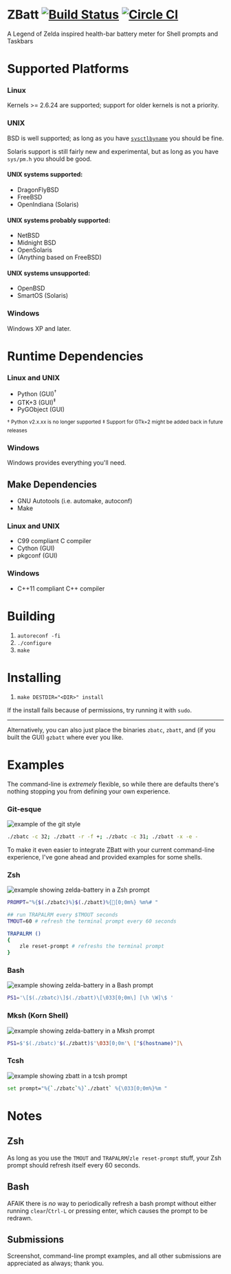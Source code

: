 ZBatt [![Build Status](https://travis-ci.org/amagura/zelda-battery.svg?branch=better-builds)](https://travis-ci.org/amagura/zelda-battery) [![Circle CI](https://circleci.com/gh/amagura/zelda-battery/tree/better-builds.svg?style=svg)](https://circleci.com/gh/amagura/zelda-battery/tree/better-builds)
=============

A Legend of Zelda inspired health-bar battery meter for Shell prompts and Taskbars

<!--
* [Supported Platforms](https://github.com/amagura/zelda-battery#supported-platforms)
 * [Windows](https://github.com/amagura/zelda-battery#windows)
 * [Linux](https://github.com/amagura/zelda-battery#linux)
 * [*BSD](https://github.com/amagura/zelda-battery#bsd)
* [Depends](https://github.com/amagura/zelda-battery#dependencies)
 * [Make Depends](https://github.com/amagura/zelda-battery#make-dependencies)
* [Building](https://github.com/amagura/zelda-battery#building)
* [Installing](https://github.com/amagura/zelda-battery#installing)
* [Examples](https://github.com/amagura/zelda-battery#examples)
 * [Git-esque](https://github.com/amagura/zelda-battery#git-esque)
 * [Zsh](https://github.com/amagura/zelda-battery#zsh)
 * [Bash](https://github.com/amagura/zelda-battery#bash)
 * [Mksh](https://github.com/amagura/zelda-battery#mksh-korn-shell)
 * [Tcsh](https://github.com/amagura/zelda-battery#tcsh)
* [Notes](https://github.com/amagura/zelda-battery#notes)
-->
# Supported Platforms
### Linux
Kernels >= 2.6.24 are supported; support for older kernels is not a priority.


### UNIX
BSD is well supported; as long as you have [`sysctlbyname`](http://www.daemon-systems.org/man/sysctlbyname.3.html) you should be fine.

Solaris support is still fairly new and experimental, but as long as you have `sys/pm.h` you should be good.

#### UNIX systems supported:
* DragonFlyBSD
* FreeBSD
* OpenIndiana (Solaris)

#### UNIX systems probably supported:
* NetBSD
* Midnight BSD
* OpenSolaris
* (Anything based on FreeBSD)

#### UNIX systems unsupported:
* OpenBSD
* SmartOS (Solaris)

### Windows
Windows XP and later.

# Runtime Dependencies
### Linux and UNIX
* Python (GUI)<sup>†</sup>
* GTK+3 (GUI)<sup>‡</sup>
* PyGObject (GUI)

<sup>† Python v2.x.xx is no longer supported</sup>
<sup>‡ Support for GTk+2 might be added back in future releases</sup>

### Windows
Windows provides everything you'll need.

## Make Dependencies
* GNU Autotools (i.e. automake, autoconf)
* Make

### Linux and UNIX
* C99 compliant C compiler
* Cython (GUI)
* pkgconf (GUI)

### Windows
* C++11 compliant C++ compiler

# Building
1. `autoreconf -fi`
2. `./configure`
3. `make`

# Installing
1. `make DESTDIR="<DIR>" install`

If the install fails because of permissions, try running it with `sudo`.
***
Alternatively, you can also just place the binaries `zbatc`, `zbatt`, and (if you built the GUI) `gzbatt` where ever you like.

# Examples
The command-line is _extremely_ flexible, so while there are defaults
there's nothing stopping you from defining your own experience.

### Git-esque
![example of the git style](/example/git.jpg)
```bash
./zbatc -c 32; ./zbatt -r -f +; ./zbatc -c 31; ./zbatt -x -e -
```

To make it even easier to integrate ZBatt with your current command-line experience,
I've gone ahead and provided examples for some shells.

### Zsh
![example showing zelda-battery in a Zsh prompt](/example/zsh.jpg)
```bash
PROMPT="%{$(./zbatc)%}$(./zbatt)%{[0;0m%} %m%# "

## run TRAPALRM every $TMOUT seconds
TMOUT=60 # refresh the terminal prompt every 60 seconds

TRAPALRM ()
{
    zle reset-prompt # refreshs the terminal prompt
}
```

### Bash
![example showing zelda-battery in a Bash prompt](/example/bash.jpg)
```bash
PS1='\[$(./zbatc)\]$(./zbatt)\[\033[0;0m\] [\h \W]\$ '
```

### Mksh (Korn Shell)
![example showing zelda-battery in a Mksh prompt](/example/mksh.jpg)
```bash
PS1=$'$(./zbatc)'$(./zbatt)$'\033[0;0m'\ ["$(hostname)"]\
```

### Tcsh
![example showing zbatt in a tcsh prompt](/example/tcsh.jpg)
```bash
set prompt="%{`./zbatc`%}`./zbatt` %{\033[0;0m%}%m "
```

# Notes

## Zsh
As long as you use the `TMOUT` and `TRAPALRM`/`zle reset-prompt` stuff, your Zsh prompt should refresh itself every 60 seconds.

## Bash
AFAIK there is _no_ way to periodically refresh a bash prompt without either running `clear`/`Ctrl-L` or pressing enter, which causes the prompt to be redrawn.

## Submissions
Screenshot, command-line prompt examples, and all other submissions are appreciated as always; thank you.
